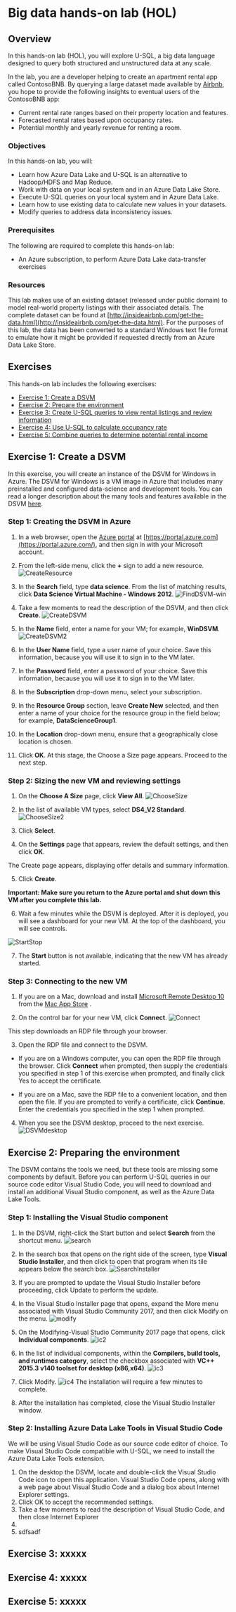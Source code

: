 # Big data hands-on lab (HOL) #
<a name="Overview"></a>
## Overview ##
In this hands-on lab (HOL), you will explore U-SQL, a big data language designed to query both structured and unstructured data at any scale. 

In the lab, you are a developer helping to create an apartment rental app called ContosoBNB.  By querying a large dataset made available by [Airbnb](https://www.airbnb.com/), you hope to provide the following insights to eventual users of the ContosoBNB app:

+ Current rental rate ranges based on their property location and features.
+ Forecasted rental rates based upon occupancy rates.
+ Potential monthly and yearly revenue for renting a room.

### Objectives
In this hands-on lab, you will:
+ Learn how Azure Data Lake and U-SQL is an alternative to Hadoop/HDFS and Map Reduce.
+ Work with data on your local system and in an Azure Data Lake Store.
+ Execute U-SQL queries on your local system and in Azure Data Lake.
+ Learn how to use existing data to calculate new values in your datasets.
+ Modify queries to address data inconsistency issues.

### Prerequisites

The following are required to complete this hands-on lab:

- An Azure subscription, to perform Azure Data Lake data-transfer exercises

### Resources

This lab makes use of an existing dataset (released under public domain) to model real-world property listings with their associated details. The complete dataset can be found at [http://insideairbnb.com/get-the-data.html](http://insideairbnb.com/get-the-data.html). For the purposes of this lab, the data has been converted to a standard Windows text file format to emulate how it might be provided if requested directly from an Azure Data Lake Store.

## Exercises

This hands-on lab includes the following exercises:

-   [Exercise 1: Create a DSVM](#Exercise1)
-   [Exercise 2: Prepare the environment](#Exercise2)
-   [Exercise 3: Create U-SQL queries to view rental listings and review information](#Exercise3)
-   [Exercise 4: Use U-SQL to calculate occupancy rate](#Exercise4)
-   [Exercise 5: Combine queries to determine potential rental income](#Exercise5)


<a name="Exercise1"></a>
## Exercise 1: Create a DSVM


In this exercise, you will create an instance of the DSVM for Windows in Azure. The DSVM for Windows is a VM image in Azure that includes many preinstalled and configured data-science and development tools. You can read a longer description about the many tools and features available in the DSVM [here](https://azuremarketplace.microsoft.com/en-us/marketplace/apps/microsoft-ads.linux-data-science-vm-ubuntu).


### Step 1: Creating the DSVM in Azure

1.  In a web browser, open the [Azure portal](https://portal.azure.com/) at [https://portal.azure.com](https://portal.azure.com/), and then sign in with your Microsoft account.

2.  From the left-side menu, click the **+** sign to add a new resource.
![CreateResource](img/CreateResource.jpg)
3.  In the **Search** field, type **data science**. From the list of matching results, click **Data Science Virtual Machine - Windows 2012**.
![FindDSVM-win](img/FindDSVM-win.jpg)
4.  Take a few moments to read the description of the DSVM, and then click **Create**.
![CreateDSVM](img/CreateDSVM.jpg)
5.  In the **Name** field, enter a name for your VM; for example, **WinDSVM**.
![CreateDSVM2](img/CreateDSVM2.jpg)
7.  In the **User Name** field, type a user name of your choice. Save this information, because you will use it to sign in to the VM later.

9.  In the **Password** field, enter a password of your choice. Save this information, because you will use it to sign in to the VM later.

10.  In the **Subscription** drop-down menu, select your subscription.

11.  In the **Resource Group** section, leave **Create New** selected, and then enter a name of your choice for the resource group in the field below; for example, **DataScienceGroup1**.

12.  In the **Location** drop-down menu, ensure that a geographically close location is chosen.

13.  Click **OK**.
At this stage, the Choose a Size page appears. Proceed to the next step.

### Step 2: Sizing the new VM and reviewing settings

1.  On the **Choose A Size** page, click **View All**.
![ChooseSize](img/ChooseSize.jpg)
2.  In the list of available VM types, select **DS4_V2 Standard**.
![ChooseSize2](img/ChooseSize2.jpg)
3.  Click **Select**.

4.  On the **Settings** page that appears, review the default settings, and then click **OK**. 

The Create page appears, displaying offer details and summary information.

5.  Click **Create**.

**Important: Make sure you return to the Azure portal and shut down this VM after you complete this lab.**

6.  Wait a few minutes while the DSVM is deployed. After it is deployed, you will see a dashboard for your new VM. At the top of the dashboard, you will see controls.

![StartStop](img/StartStop.jpg)

7.  The **Start** button is not available, indicating that the new VM has already started.

### Step 3: Connecting to the new VM
1. If you are on a Mac, download and install [Microsoft Remote Desktop 10](https://itunes.apple.com/us/app/microsoft-remote-desktop-10/id1295203466?mt=12) from the [Mac App Store](https://itunes.apple.com/us/app/microsoft-remote-desktop-10/id1295203466?mt=12) . 

2. On the control bar for your new VM, click **Connect**.
![Connect](img/Connect.jpg)

This step downloads an RDP file through your browser.  

3. Open the RDP file and connect to the DSVM.

- If you are on a Windows computer, you can open the RDP file through the browser. Click **Connect** when prompted, then supply the credentials you specified in step 1 of this exercise when prompted, and finally click Yes to accept the certificate.

- If you are on a Mac, save the RDP file to a convenient location, and then open the file.  If you are prompted to verify a certificate, click **Continue**. Enter the credentials you specified in the step 1 when prompted.

4.  When you see the DSVM desktop, proceed to the next exercise.
![DSVMdesktop](img/DSVMdesktop.jpg)

<a name="Exercise2"></a>
## Exercise 2: Preparing the environment
The DSVM contains the tools we need, but these tools are missing some components by default.  Before you can perform U-SQL queries in our source code editor Visual Studio Code, you will need to download and install an additional Visual Studio component, as well as the Azure Data Lake Tools.
   
### Step 1: Installing the Visual Studio component 
1. In the DSVM, right-click the Start button and select **Search** from the shortcut menu. 
![search](img/search.jpg)
2. In the search box that opens on the right side of the screen, type **Visual Studio Installer**, and then click to open that program when its tile appears below the search box.
![SearchInstaller](img/SearchInstaller.jpg)

3. If you are prompted to update the Visual Studio Installer before proceeding, click Update to perform the update. 
4. In the Visual Studio Installer page that opens, expand the More menu associated with Visual Studio Community 2017, and then click Modify on the menu.
![modify](img/modify.jpg)

5. On the Modifying-Visual Studio Community 2017 page that opens, click **Individual components**.
![ic2](img/ic2.jpg)
6. In the list of individual components, within the **Compilers, build tools, and runtimes category**, select the checkbox associated with **VC++ 2015.3 v140 toolset for desktop (x86,x64)**.
![ic3](img/ic3.jpg)
7. Click Modify.
![ic4](img/ic4.jpg)
The installation will require a few minutes to complete. 
8. After the installation has completed, close the Visual Studio Installer window.
### Step 2: Installing Azure Data Lake Tools in Visual Studio Code
We will be using Visual Studio Code as our source code editor of choice. To make Visual Studio Code compatible with U-SQL, we need to install the Azure Data Lake Tools extension. 
1.  On the desktop the DSVM, locate and double-click the Visual Studio Code icon to open this application.
Visual Studio Code opens, along with a web page about Visual Studio Code and a dialog box about Internet Explorer settings.  
2. Click OK to accept the recommended settings.
3. Take a few moments to read the description of Visual Studio Code, and then close Internet Explorer
4. 
5. sdfsadf

<a name="Exercise3"></a>
## Exercise 3: xxxxx




<a name="Exercise4"></a>
## Exercise 4: xxxxx




<a name="Exercise5"></a>
## Exercise 5: xxxxx
<!--stackedit_data:
eyJoaXN0b3J5IjpbLTM2MDA3NjkwOF19
-->